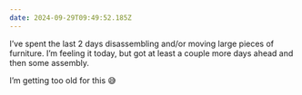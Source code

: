 ```yaml
---
date: 2024-09-29T09:49:52.185Z
---
```


I’ve spent the last 2 days disassembling and/or moving large pieces of furniture. I’m feeling it today, but got at least a couple more days ahead and then some assembly.

I’m getting too old for this 😅
